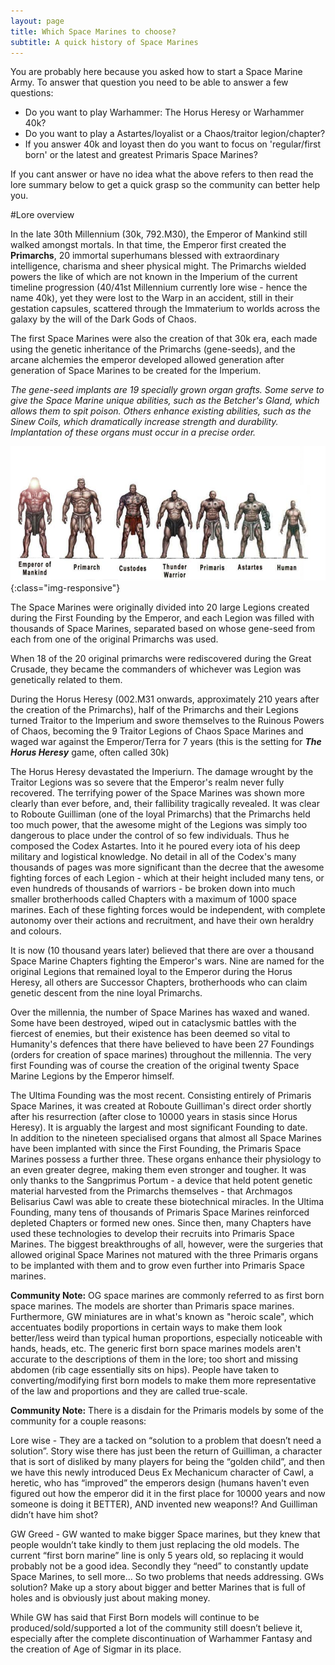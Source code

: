 ```yaml
---
layout: page
title: Which Space Marines to choose?
subtitle: A quick history of Space Marines
---
```

You are probably here because you asked how to start a Space Marine Army. To answer that question you need to be able to answer a few questions:

- Do you want to play Warhammer: The Horus Heresy or Warhammer 40k?
- Do you want to play a Astartes/loyalist or a Chaos/traitor legion/chapter?
- If you answer 40k and loyast then do you want to focus on 'regular/first born' or the latest and greatest Primaris Space Marines?

If you cant answer or have no idea what the above refers to then read the lore summary below to get a quick grasp so the community can better help you.

#Lore overview

In the late 30th Millennium (30k, 792.M30), the Emperor of Mankind still walked amongst mortals. In that time, the Emperor first created the **Primarchs**, 20 immortal superhumans blessed with extraordinary intelligence, charisma and sheer physical might.
The Primarchs wielded powers the like of which are not known in the Imperium of the current timeline progression (40/41st Millennium currently lore wise - hence the name 40k), yet they were lost to the Warp in an accident, still in their gestation capsules, scattered through the Immaterium to worlds across the galaxy by the will of the Dark Gods of Chaos.

The first Space Marines were also the creation of that 30k era, each made using the genetic inheritance of the Primarchs (gene-seeds), and the arcane alchemies the emperor developed allowed generation after generation of Space Marines to be created for the Imperium.

_The gene-seed implants are 19 specially grown organ grafts. Some serve to give the Space Marine unique abilities, such as the Betcher's Gland, which allows them to spit poison. Others enhance existing abilities, such as the Sinew Coils, which dramatically increase strength and durability. Implantation of these organs must occur in a precise order._

![relative sizes](/assets/img/imp_size_comp.png){:class="img-responsive"}

The Space Marines were originally divided into 20 large Legions created during the First Founding by the Emperor, and each Legion was filled with thousands of Space Marines, separated based on whose gene-seed from each from one of the original Primarchs was used.

When 18 of the 20 original primarchs were rediscovered during the Great Crusade, they became the commanders of whichever was Legion was genetically related to them.

During the Horus Heresy (002.M31 onwards, approximately 210 years after the creation of the Primarchs), half of the Primarchs and their Legions turned Traitor to the Imperium and swore themselves to the Ruinous Powers of Chaos, becoming the 9 Traitor Legions of Chaos Space Marines and waged war against the Emperor/Terra for 7 years (this is the setting for **_The Horus Heresy_** game, often called 30k)

The Horus Heresy devastated the Imperiurn. The damage wrought by the Traitor Legions was so severe that the Emperor's realm never fully recovered. The terrifying power of the Space Marines was shown more clearly than ever before, and, their fallibility tragically revealed. It was clear to Roboute Guilliman (one of the loyal Primarchs) that the Primarchs held too much power, that the awesome might of the Legions was simply too dangerous to place under the control of so few individuals. Thus he composed the Codex Astartes. Into it he poured every iota of his deep military and logistical knowledge. No detail in all of the Codex's many thousands of pages was more significant than the decree that the awesome fighting forces of each Legion - which at their height included many tens, or even hundreds of thousands of warriors - be broken down into much smaller brotherhoods called Chapters with a maximum of 1000 space marines. Each of these fighting forces would be independent, with complete autonomy over their actions and recruitment, and have their own heraldry and colours.

It is now (10 thousand years later) believed that there are over a thousand Space Marine Chapters fighting the Emperor's wars. Nine are named for the original Legions that remained loyal to the Emperor during the Horus Heresy, all others are Successor Chapters, brotherhoods who can claim genetic descent from the nine loyal Primarchs.

Over the millennia, the number of Space Marines has waxed and waned. Some have been destroyed, wiped out in cataclysmic battles with the fiercest of enemies, but their existence has been deemed so vital to Humanity's defences that there have believed to have been 27 Foundings (orders for creation of space marines) throughout the millennia.  The very first Founding was of course the creation of the original twenty Space Marine Legions by the Emperor himself.

The Ultima Founding was the most recent. Consisting entirely of Primaris Space Marines, it was created at Roboute Guilliman's direct order shortly after his resurrection (after close to 10000 years in stasis since Horus Heresy). It is arguably the largest and most significant Founding to date.  
In addition to the nineteen specialised organs that almost all Space Marines have been implanted with since the First Founding, the Primaris Space Marines possess a further three. These organs enhance their physiology to an even greater degree, making them even stronger and tougher. It was only thanks to the Sangprimus Portum - a device that held potent genetic material harvested from the Primarchs themselves - that Archmagos Belisarius Cawl was able
to create these biotechnical miracles. In the Ultima Founding, many tens of thousands of Primaris Space Marines reinforced depleted Chapters or formed new ones. Since then, many Chapters have used these technologies to develop their recruits into Primaris Space Marines. The biggest breakthroughs of all, however, were the surgeries that allowed original Space Marines not matured with the three Primaris organs to be implanted with them and to grow even further into Primaris Space marines.

**Community Note:**
OG space marines are commonly referred to as first born space marines. The models are shorter than Primaris space marines.  Furthermore, GW miniatures are in what's known as "heroic scale", which accentuates bodily proportions in certain ways to make them look better/less weird than typical human proportions, especially noticeable with hands, heads, etc.  The generic first born space marines models aren't accurate to the descriptions of them in the lore; too short and missing abdomen (rib cage essentially sits on hips). People have taken to converting/modifying first born models to make them more representative of the law and proportions and they are called true-scale.

**Community Note:**
There is a disdain for the Primaris models by some of the community for a couple reasons:

Lore wise - They are a tacked on “solution to a problem that doesn’t need a solution”. Story wise there has just been the return of Guilliman, a character that is sort of disliked by many players for being the “golden child”, and then we have this newly introduced Deus Ex Mechanicum character of Cawl, a heretic, who has “improved” the emperors design (humans haven't even figured out how the emperor did it in the first place for 10000 years and now someone is doing it BETTER), AND invented new weapons!? And Guilliman didn’t have him shot?

GW Greed - GW wanted to make bigger Space marines, but they knew that people wouldn’t take kindly to them just replacing the old models. The current “first born marine” line is only 5 years old, so replacing it would probably not be a good idea. Secondly they “need” to constantly update Space Marines, to sell more…
So two problems that needs addressing. GWs solution? Make up a story about bigger and better Marines that is full of holes and is obviously just about making money.

While GW has said that First Born models will continue to be produced/sold/supported a lot of the community still doesn’t believe it, especially after the complete discontinuation of Warhammer Fantasy and the creation of Age of Sigmar in its place.
